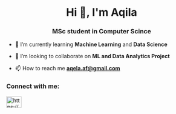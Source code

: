 <h1 align="center">Hi 👋, I'm Aqila</h1>
<h3 align="center">MSc student in Computer Scince</h3>

- 🔭 I’m currently learning **Machine Learning** and **Data Science**

- 👯 I’m looking to collaborate on **ML and Data Analytics Project**

- 📫 How to reach me **aqela.af@gmail.com**

<h3 align="left">Connect with me:</h3>
<p align="left">
<a href="https://linkedin.com/in/https://www.linkedin.com/in/aqila-farahmand/" target="blank"><img align="center" src="https://raw.githubusercontent.com/rahuldkjain/github-profile-readme-generator/master/src/images/icons/Social/linked-in-alt.svg" alt="https://www.linkedin.com/in/aqila-farahmand/" height="30" width="40" /></a>
</p>
